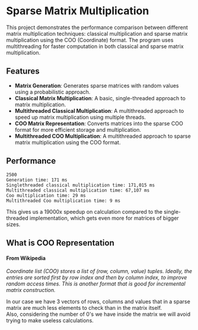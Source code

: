 # Sparse Matrix Multiplication

This project demonstrates the performance comparison between different matrix multiplication techniques:
classical multiplication and sparse matrix multiplication using the COO (Coordinate) format.
The program uses multithreading for faster computation in both classical and sparse matrix multiplication.

## Features

- **Matrix Generation**: Generates sparse matrices with random values using a probabilistic approach.
- **Classical Matrix Multiplication**: A basic, single-threaded approach to matrix multiplication.
- **Multithreaded Classical Multiplication**: A multithreaded approach to speed up matrix multiplication using multiple threads.
- **COO Matrix Representation**: Converts matrices into the sparse COO format for more efficient storage and multiplication.
- **Multithreaded COO Multiplication**: A multithreaded approach to sparse matrix multiplication using the COO format.

## Performance

```Choose your matrices size
2500
Generation time: 171 ms
Singlethreaded classical multiplication time: 171,015 ms
Multithreaded classical multiplication time: 67,107 ms
Coo multiplication time: 29 ms
Multithreaded Coo multiplication time: 9 ms
```
This gives us a 19000x speedup on calculation compared to the single-threaded implementation, which gets even more for matrices of bigger sizes.

## What is COO Representation
#### From Wikipedia
*Coordinate list (COO) stores a list of (row, column, value) tuples. Ideally, the entries are sorted first by row index and then by column index, to improve random access times. This is another format that is good for incremental matrix construction.*

In our case we have 3 vectors of rows, columns and values that in a sparse matrix are much less elements to check than in the matrix itself.<br>
Also, considering the number of 0's we have inside the matrix we will avoid trying to make useless calculations.

